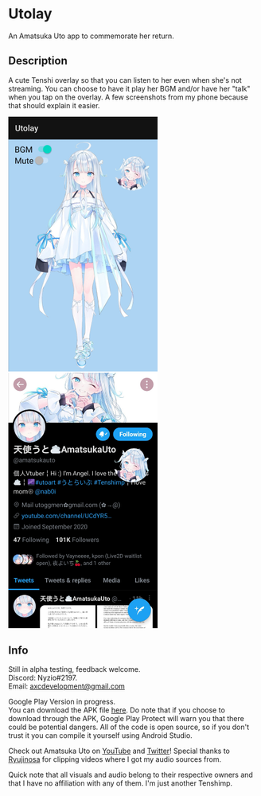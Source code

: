 # Utolay
 An Amatsuka Uto app to commemorate her return.
 
 ## Description
 
 A cute Tenshi overlay so that you can listen to her even when she's not streaming. 
 You can choose to have it play her BGM and/or have her "talk" when you tap on the overlay.
 A few screenshots from my phone because that should explain it easier.   
 
 <p float="left">
  <img src="/images/Main%20Screen.jpg" width="300" />
  <img src="/images/In%20Action.jpg" width="300" /> 
</p> 
 
 ## Info
 Still in alpha testing, feedback welcome.   
 Discord: Nyzio#2197.   
 Email: axcdevelopment@gmail.com
 
 Google Play Version in progress.   
 You can download the APK file [here](https://github.com/alandaboi/Utolay/blob/main/app/release/Utolay.apk?raw=true).
 Do note that if you choose to download through the APK, Google Play Protect will warn you that there could be potential dangers. 
 All of the code is open source, so if you don't trust it you can compile it yourself using Android Studio.
 
 Check out Amatsuka Uto on [YouTube](https://www.youtube.com/c/%E5%A4%A9%E4%BD%BF%E3%81%86%E3%81%A8AmatsukaUto) and [Twitter](https://twitter.com/amatsukauto)!
 Special thanks to [Ryujinosa](https://www.youtube.com/channel/UCZQusTUyDKZTEhILHkKsvMw) for clipping videos where I got my audio sources from.
 
 Quick note that all visuals and audio belong to their respective owners and that I have no affiliation with any of them. I'm just another Tenshimp.
 
 
